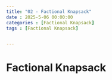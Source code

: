 ```yaml
---
title: "02 - Factional Knapsack"
date : 2025-5-06 00:00:00
categories : [Factional Knapsack]
tags : [Factional Knapsack]


---
```


# Factional Knapsack